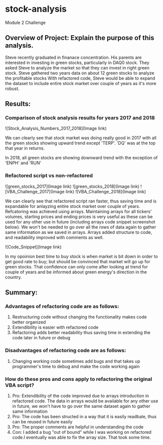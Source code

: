 # stock-analysis
Module 2 Challenge


## Overview of Project: Explain the purpose of this analysis.
Steve recently graduated in finanace concentration. His parents are interested in investing in green stocks, particularly in DAQ0 stock. They asked Steve to analyze the market so that they can invest in right green stock. 
Steve gathered two years data on about 12 green stocks to analyze the profitable stocks 
With refactored code, Steve would be able to expand the dataset to include entire stock market over couple of years as it's more robust.

## Results: 

### Comparison of stock analysis results for years 2017 and 2018

![Stock_Analysis_Numbers_2017_2018](Image link)

We can clearly see that stock market was doing really good in 2017 with all the green stocks showing upward trend except 'TERP'. 'DQ' was at the top that year in returns.

In 2018, all green stocks are showing downward trend with the exception of 'ENPH' and 'RUN'


### Refactored script vs non-refactored 

![green_stocks_2017](Image link)
![green_stocks_2018](Image link)
![VBA_Challenge_2017](Image link)
![VBA_Challenge_2018](Image link)

We can clearly see that refactored script ran faster, thus saving time and is expandable for anlayzing entire stock market over couple of years.
Refcatoring was achieved using arrays. Maintaining arrays for all tickers' volumes, starting prices and ending prices is very useful as these can be used for any other use in future (including arrays code snippet screenshot below). We won't be needed to go over all the rows of data again to gather same information as we saved in arrays.
Arrays added structure to code, and readability improved with comments as well.

![Code_Snippet](Image link)

In my opoinion best time to buy stock is when market is bit down in order to get good rate to buy; but should be convinced that market will go up for green stocks. That confidence can only come after looking at trend for couple of years and be informed about green energy's direction in the country.

## Summary: 

### Advantages of refactoring code are as follows:
1) Restructuring code without changing the functionality makes code better organized
2) Extendibility is easier with refactored code
3) Refactoring adds better readability thus saving time in extending the code later in future or debug

### Disadvantages of refactoring code are as follows:
1) Changing working code sometimes add bugs and that takes up programmer's time to debug and make the code working again

### How do these pros and cons apply to refactoring the original VBA script?
1) Pro: Extendibility of the code improved due to arrays introduction in refactored code. The data in arrays would be available for any other use in future, we won't have to go over the same dataset again to gather same information
2) Pro: The code has been structed in a way that it is easily readbale, thus can be reused in future easily
3) Pro: The proper comments are helpful in understanding the code
4) Con: I added a bug "out of bound" while I was working on refactored code.I eventually was able to fix the array size. That took some time.
